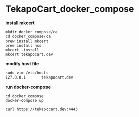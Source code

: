 # TekapoCart_docker_compose

**install mkcert**

```
mkdir docker_compose/ca
cd docker_compose/ca
brew install mkcert
brew install nss
mkcert -install
mkcert tekapocart.dev
```

**modify host file**

```
sudo vim /etc/hosts
127.0.0.1       tekapocart.dev
```

**run docker-compose**

```
cd docker_compose
docker-compose up
```

```
curl https://tekapocart.dev:4443
```



